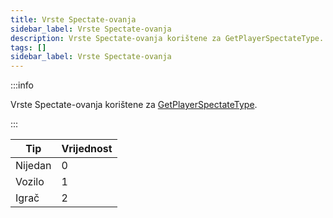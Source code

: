 ```yaml
---
title: Vrste Spectate-ovanja
sidebar_label: Vrste Spectate-ovanja
description: Vrste Spectate-ovanja korištene za GetPlayerSpectateType.
tags: []
sidebar_label: Vrste Spectate-ovanja
---
```


:::info

Vrste Spectate-ovanja korištene za [GetPlayerSpectateType](../functions/GetPlayerSpectateType).

:::

| Tip     | Vrijednost |
| ------- | ---------- |
| Nijedan | 0          |
| Vozilo  | 1          |
| Igrač   | 2          |
